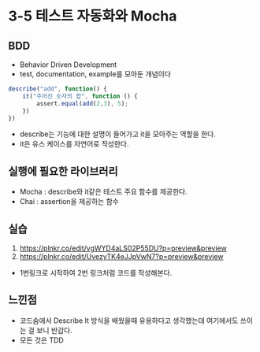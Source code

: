 # 3-5 테스트 자동화와 Mocha

## BDD
- Behavior Driven Development
- test, documentation, example를 모아둔 개념이다
```javascript
describe("add", function() {
    it("주어진 숫자의 합", function () {
        assert.equal(add(2,3), 5);
    })
})
```
- describe는 기능에 대한 설명이 들어가고 it을 모아주는 역할을 한다.
- it은 유스 케이스를 자연어로 작성한다.

## 실행에 필요한 라이브러리
- Mocha : describe와 it같은 테스트 주요 함수를 제공한다.
- Chai : assertion을 제공하는 함수

## 실습
1. https://plnkr.co/edit/vgWYD4aLS02P55DU?p=preview&preview
2. https://plnkr.co/edit/UvezyTK4eJJpVwN7?p=preview&preview
- 1번링크로 시작하여 2번 링크처럼 코드를 작성해본다.

## 느낀점
- 코드숨에서 Describe It 방식을 배웠을때 유용하다고 생각했는데 여기에서도 쓰이는 걸 보니 반갑다.
- 모든 것은 TDD
